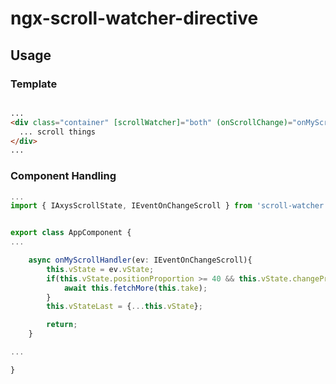# ngx-scroll-watcher-directive

## Usage

### Template
```html

...
<div class="container" [scrollWatcher]="both" (onScrollChange)="onMyScrollHandler($event)">
  ... scroll things
</div>
...

```

### Component Handling
```ts
...
import { IAxysScrollState, IEventOnChangeScroll } from 'scroll-watcher.directive';


export class AppComponent {
...

    async onMyScrollHandler(ev: IEventOnChangeScroll){
        this.vState = ev.vState;
        if(this.vState.positionProportion >= 40 && this.vState.changeProportion > 0){
            await this.fetchMore(this.take);
        }
        this.vStateLast = {...this.vState};

        return;
    }

...

}

```


